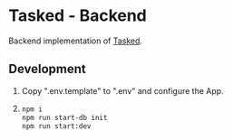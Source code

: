 # Tasked - Backend

Backend implementation of [Tasked](https://github.com/TheNightmareX/tasked).

## Development

1. Copy ".env.template" to ".env" and configure the App.
1. ```bash
   npm i
   npm run start-db init
   npm run start:dev
   ```
